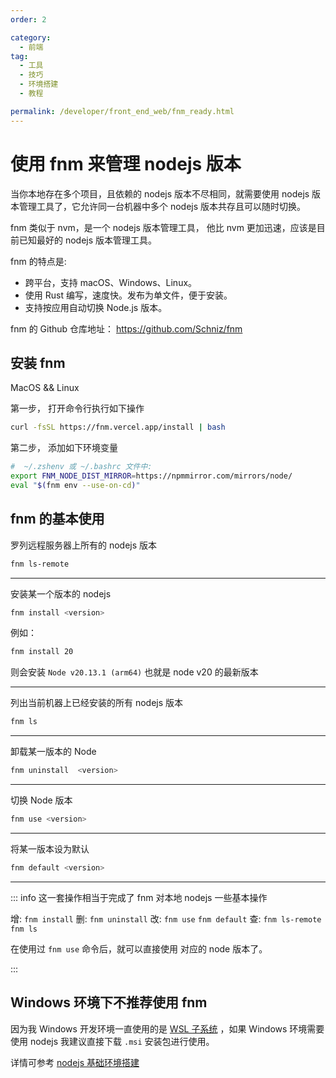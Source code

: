 ```yaml
---
order: 2

category:
  - 前端
tag:
  - 工具
  - 技巧
  - 环境搭建
  - 教程

permalink: /developer/front_end_web/fnm_ready.html
---
```


# 使用 fnm 来管理 nodejs 版本

当你本地存在多个项目，且依赖的 nodejs 版本不尽相同，就需要使用 nodejs 版本管理工具了，它允许同一台机器中多个 nodejs 版本共存且可以随时切换。

fnm 类似于 nvm，是一个 nodejs 版本管理工具， 他比 nvm 更加迅速，应该是目前已知最好的 nodejs 版本管理工具。

fnm 的特点是:

- 跨平台，支持 macOS、Windows、Linux。
- 使用 Rust 编写，速度快。发布为单文件，便于安装。
- 支持按应用自动切换 Node.js 版本。

fnm 的 Github 仓库地址：
<https://github.com/Schniz/fnm>

## 安装 fnm

MacOS && Linux

第一步， 打开命令行执行如下操作

```bash
curl -fsSL https://fnm.vercel.app/install | bash
```

第二步， 添加如下环境变量

```bash title=" ~/.zshenv 或 ~/.bashrc 文件中"
#  ~/.zshenv 或 ~/.bashrc 文件中:
export FNM_NODE_DIST_MIRROR=https://npmmirror.com/mirrors/node/
eval "$(fnm env --use-on-cd)"
```

## fnm 的基本使用

罗列远程服务器上所有的 nodejs 版本

```bash
fnm ls-remote
```

---

安装某一个版本的 nodejs

```bash
fnm install <version>
```

例如：

```bash
fnm install 20
```

则会安装 `Node v20.13.1 (arm64)` 也就是 node v20 的最新版本

---

列出当前机器上已经安装的所有 nodejs 版本

```bash
fnm ls
```

---

卸载某一版本的 Node

```bash
fnm uninstall  <version>
```

---

切换 Node 版本

```bash
fnm use <version>
```

---

将某一版本设为默认

```bash
fnm default <version>
```

---

::: info 这一套操作相当于完成了 fnm 对本地 nodejs 一些基本操作

增: `fnm install`
删: `fnm uninstall`
改: `fnm use` `fnm default`
查: `fnm ls-remote` `fnm ls`

在使用过 `fnm use` 命令后，就可以直接使用 对应的 node 版本了。

:::

## Windows 环境下不推荐使用 fnm

因为我 Windows 开发环境一直使用的是 [WSL 子系统](../../tools/WSL子系统.md) ，如果 Windows 环境需要使用 nodejs 我建议直接下载 `.msi` 安装包进行使用。

详情可参考 [nodejs 基础环境搭建](./nodejs基础环境搭建.md)
